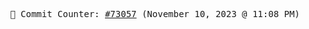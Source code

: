 <p align="center">
    <samp>
        📮 Commit Counter: <a href="https://github.com/Javascript-void0/Javascript-void0/commits/main">#73057</a> (November 10, 2023 @ 11:08 PM)
    </samp>
</p>
